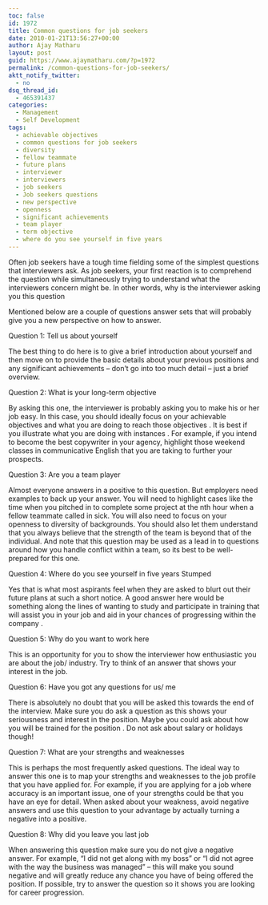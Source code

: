 ```yaml
---
toc: false
id: 1972
title: Common questions for job seekers
date: 2010-01-21T13:56:27+00:00
author: Ajay Matharu
layout: post
guid: https://www.ajaymatharu.com/?p=1972
permalink: /common-questions-for-job-seekers/
aktt_notify_twitter:
  - no
dsq_thread_id:
  - 465391437
categories:
  - Management
  - Self Development
tags:
  - achievable objectives
  - common questions for job seekers
  - diversity
  - fellow teammate
  - future plans
  - interviewer
  - interviewers
  - job seekers
  - Job seekers questions
  - new perspective
  - openness
  - significant achievements
  - team player
  - term objective
  - where do you see yourself in five years
---
```

Often job seekers have a tough time fielding some of the simplest questions that interviewers ask. As job seekers, your first reaction is to comprehend the question while simultaneously trying to understand what the interviewers concern might be. In other words, why is the interviewer asking you this question
  
Mentioned below are a couple of questions answer sets that will probably give you a new perspective on how to answer.

Question 1: Tell us about yourself

The best thing to do here is to give a brief introduction about yourself and then move on to provide the basic details about your previous positions and any significant achievements &#8211; don&#8217;t go into too much detail &#8211; just a brief overview.

Question 2: What is your long-term objective

By asking this one, the interviewer is probably asking you to make his or her job easy. In this case, you should ideally focus on your achievable objectives and what you are doing to reach those objectives . It is best if you illustrate what you are doing with instances . For example, if you intend to become the best copywriter in your agency, highlight those weekend classes in communicative English that you are taking to further your prospects.

Question 3: Are you a team player

Almost everyone answers in a positive to this question. But employers need examples to back up your answer. You will need to highlight cases like the time when you pitched in to complete some project at the nth hour when a fellow teammate called in sick. You will also need to focus on your openness to diversity of backgrounds. You should also let them understand that you always believe that the strength of the team is beyond that of the individual. And note that this question may be used as a lead in to questions around how you handle conflict within a team, so its best to be well-prepared for this one.

Question 4: Where do you see yourself in five years Stumped

Yes that is what most aspirants feel when they are asked to blurt out their future plans at such a short notice. A good answer here would be something along the lines of wanting to study and participate in training that will assist you in your job and aid in your chances of progressing within the company .

Question 5: Why do you want to work here

This is an opportunity for you to show the interviewer how enthusiastic you are about the job/ industry. Try to think of an answer that shows your interest in the job.

Question 6: Have you got any questions for us/ me

There is absolutely no doubt that you will be asked this towards the end of the interview. Make sure you do ask a question as this shows your seriousness and interest in the position. Maybe you could ask about how you will be trained for the position . Do not ask about salary or holidays though!

Question 7: What are your strengths and weaknesses

This is perhaps the most frequently asked questions. The ideal way to answer this one is to map your strengths and weaknesses to the job profile that you have applied for. For example, if you are applying for a job where accuracy is an important issue, one of your strengths could be that you have an eye for detail. When asked about your weakness, avoid negative answers and use this question to your advantage by actually turning a negative into a positive.

Question 8: Why did you leave you last job

When answering this question make sure you do not give a negative answer. For example, &#8220;I did not get along with my boss&#8221; or &#8220;I did not agree with the way the business was managed&#8221; &#8211; this will make you sound negative and will greatly reduce any chance you have of being offered the position. If possible, try to answer the question so it shows you are looking for career progression.
